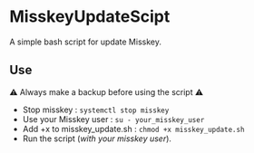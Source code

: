 # MisskeyUpdateScipt
A simple bash script for update Misskey.

## Use

⚠️ Always make a backup before using the script ⚠️

- Stop misskey : `systemctl stop misskey`
- Use your Misskey user : `su - your_misskey_user`
- Add +x to misskey_update.sh : `chmod +x misskey_update.sh`
- Run the script (*with your misskey user*).
